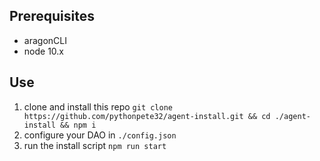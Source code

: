 ## Prerequisites
- aragonCLI
- node 10.x

## Use
1. clone and install this repo `git clone https://github.com/pythonpete32/agent-install.git && cd ./agent-install && npm i`
2. configure your DAO in `./config.json`
3. run the install script `npm run start`
